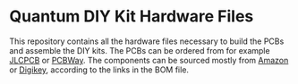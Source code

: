 # Quantum DIY Kit Hardware Files

This repository contains all the hardware files necessary to build the PCBs and assemble the DIY kits. The PCBs can be ordered from for example [JLCPCB](https://jlcpcb.com/) or [PCBWay](https://www.pcbway.com/). The components can be sourced mostly from [Amazon](https://amazon.com/) or [Digikey](https://digikey.com/), according to the links in the BOM file.
